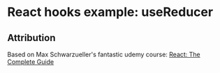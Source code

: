 # React hooks example: useReducer



## Attribution

Based on Max Schwarzueller's fantastic udemy course: [React: The Complete Guide](https://www.udemy.com/course/react-the-complete-guide-incl-redux/)